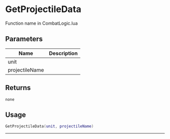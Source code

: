# GetProjectileData

Function name in CombatLogic.lua

## Parameters

| Name           | Description |
| -------------- | ----------- |
| unit           |             |
| projectileName |             |

## Returns

`none`

## Usage

```lua
GetProjectileData(unit, projectileName)
```

---

